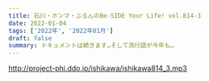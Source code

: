 ```yaml
---
title: 石川・ホンマ・ぶるんのBe-SIDE Your Life! vol.814-3
date: 2022-01-04
tags: ['2022年', '2022年01月']
draft: false
summary: ドキュメントは続きます…そして流行語が今年も…
---
```


http://project-phi.ddo.jp/ishikawa/ishikawa814_3.mp3
